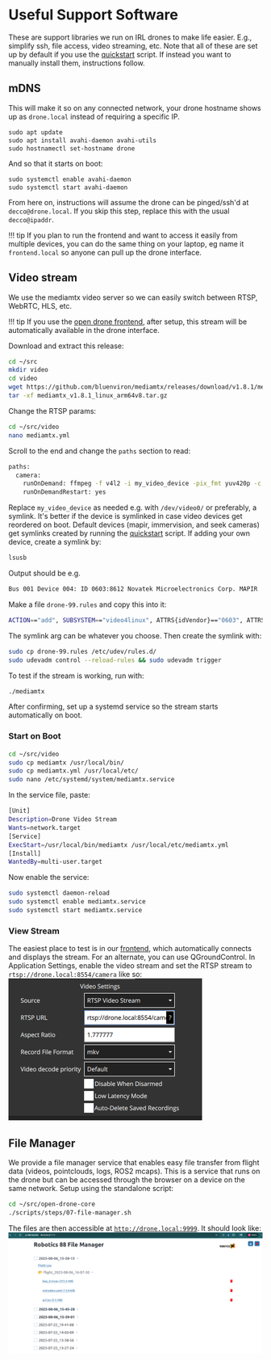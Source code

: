# Useful Support Software
These are support libraries we run on IRL drones to make life easier. E.g., simplify ssh, file access, video streaming, etc. Note that all of these are set up by default if you use the [quickstart](../../quickstart.md) script. If instead you want to manually install them, instructions follow.

## mDNS
This will make it so on any connected network, your drone hostname shows up as `drone.local` instead of requiring a specific IP.
```
sudo apt update
sudo apt install avahi-daemon avahi-utils
sudo hostnamectl set-hostname drone
```
And so that it starts on boot:
```
sudo systemctl enable avahi-daemon
sudo systemctl start avahi-daemon
```
From here on, instructions will assume the drone can be pinged/ssh'd at `decco@drone.local`. If you skip this step, replace this with the usual `decco@ipaddr`.

!!! tip
    If you plan to run the frontend and want to access it easily from multiple devices, you can do the same thing on your laptop, eg name it `frontend.local` so anyone can pull up the drone interface.

## Video stream
We use the mediamtx video server so we can easily switch between RTSP, WebRTC, HLS, etc.

!!! tip
    If you use the [open drone frontend](frontend.md), after setup, this stream will be automatically available in the drone interface.

Download and extract this release:
```bash
cd ~/src
mkdir video
cd video
wget https://github.com/bluenviron/mediamtx/releases/download/v1.8.1/mediamtx_v1.8.1_linux_arm64v8.tar.gz
tar -xf mediamtx_v1.8.1_linux_arm64v8.tar.gz
```

Change the RTSP params:
```bash
cd ~/src/video
nano mediamtx.yml
```

Scroll to the end and change the `paths` section to read:
```bash
paths:
  camera:
    runOnDemand: ffmpeg -f v4l2 -i my_video_device -pix_fmt yuv420p -c:v libx264 -preset ultrafast -tune zerolatency -b:v 1M -f rtsp rtsp://localhost:$RTSP_PORT/$MTX_PATH
    runOnDemandRestart: yes
```
Replace `my_video_device` as needed e.g. with `/dev/video0/` or preferably, a symlink. It's better if the device is symlinked in case video devices get reordered on boot. Default devices (mapir, immervision, and seek cameras) get symlinks created by running the [quickstart](../../quickstart.md) script. If adding your own device, create a symlink by:

```bash
lsusb
```
Output should be e.g.
```bash
Bus 001 Device 004: ID 0603:8612 Novatek Microelectronics Corp. MAPIR
```
Make a file `drone-99.rules` and copy this into it:
```bash
ACTION=="add", SUBSYSTEM=="video4linux", ATTRS{idVendor}=="0603", ATTRS{idProduct}=="8612", ATTR{index}=="0", SYMLINK+="mapir"
```
The symlink arg can be whatever you choose. Then create the symlink with:
```bash
sudo cp drone-99.rules /etc/udev/rules.d/
sudo udevadm control --reload-rules && sudo udevadm trigger
```

To test if the stream is working, run with:
```bash
./mediamtx
```

After confirming, set up a systemd service so the stream starts automatically on boot.

### Start on Boot
```bash
cd ~/src/video
sudo cp mediamtx /usr/local/bin/
sudo cp mediamtx.yml /usr/local/etc/
sudo nano /etc/systemd/system/mediamtx.service
```
In the service file, paste:
```bash
[Unit]
Description=Drone Video Stream
Wants=network.target
[Service]
ExecStart=/usr/local/bin/mediamtx /usr/local/etc/mediamtx.yml
[Install]
WantedBy=multi-user.target
```

Now enable the service:
```bash
sudo systemctl daemon-reload
sudo systemctl enable mediamtx.service
sudo systemctl start mediamtx.service
```

### View Stream
The easiest place to test is in our [frontend](frontend.md), which automatically connects and displays the stream. For an alternate, you can use QGroundControl. In Application Settings, enable the video stream and set the RTSP stream to `rtsp://drone.local:8554/camera` like so:
![RTSP Settings in QGroundControl](../../images/qgc-rtsp.png)

## File Manager

We provide a file manager service that enables easy file transfer from flight data (videos, pointclouds, logs, ROS2 mcaps). This is a service that runs on the drone but can be accessed through the browser on a device on the same network. Setup using the standalone script:

```bash
cd ~/src/open-drone-core
./scripts/steps/07-file-manager.sh
```

 The files are then accessible at [`http://drone.local:9999`](http://drone.local:9999). It should look like:
![File Manager Interface](../../images/file-manager.png)